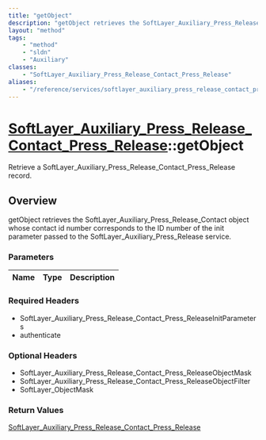 ```yaml
---
title: "getObject"
description: "getObject retrieves the SoftLayer_Auxiliary_Press_Release_Contact object whose contact id number corresponds to the ID n... "
layout: "method"
tags:
    - "method"
    - "sldn"
    - "Auxiliary"
classes:
    - "SoftLayer_Auxiliary_Press_Release_Contact_Press_Release"
aliases:
    - "/reference/services/softlayer_auxiliary_press_release_contact_press_release/getObject"
---
```

# [SoftLayer_Auxiliary_Press_Release_Contact_Press_Release](/reference/services/SoftLayer_Auxiliary_Press_Release_Contact_Press_Release)::getObject

Retrieve a SoftLayer_Auxiliary_Press_Release_Contact_Press_Release record.


## Overview 
getObject retrieves the SoftLayer_Auxiliary_Press_Release_Contact object whose contact id number corresponds to the ID number of the init parameter passed to the SoftLayer_Auxiliary_Press_Release service. 

### Parameters 
|Name | Type | Description |
| --- | --- | --- |


### Required Headers
* SoftLayer_Auxiliary_Press_Release_Contact_Press_ReleaseInitParameters
* authenticate

### Optional Headers
* SoftLayer_Auxiliary_Press_Release_Contact_Press_ReleaseObjectMask
* SoftLayer_Auxiliary_Press_Release_Contact_Press_ReleaseObjectFilter
* SoftLayer_ObjectMask

### Return Values
<a href='/reference/datatypes/SoftLayer_Auxiliary_Press_Release_Contact_Press_Release'>SoftLayer_Auxiliary_Press_Release_Contact_Press_Release </a>

